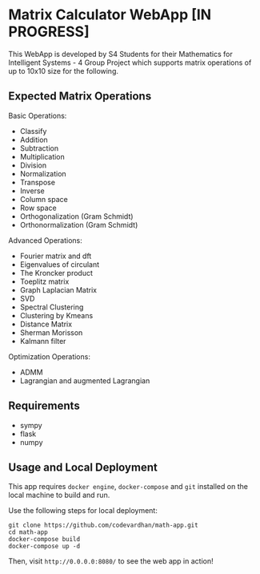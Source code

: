 # Matrix Calculator WebApp [IN PROGRESS]

This WebApp is developed by S4 Students for their Mathematics for Intelligent Systems - 4 Group Project which supports matrix operations of up to 10x10 size for the following. 

## Expected Matrix Operations

Basic Operations:
  + Classify
  + Addition
  + Subtraction
  + Multiplication
  + Division
  + Normalization
  + Transpose
  + Inverse
  + Column space
  + Row space
  + Orthogonalization (Gram Schmidt)
  + Orthonormalization (Gram Schmidt)
  
Advanced Operations:
  + Fourier matrix and dft
  + Eigenvalues of circulant
  + The Kroncker product
  + Toeplitz matrix
  + Graph Laplacian Matrix
  + SVD
  + Spectral Clustering
  + Clustering by Kmeans
  + Distance Matrix
  + Sherman Morisson
  + Kalmann filter
  
Optimization Operations: 
  + ADMM
  + Lagrangian and augmented Lagrangian

## Requirements
- sympy
- flask
- numpy

## Usage and Local Deployment
This app requires `docker engine`, `docker-compose` and `git` installed on the local machine to build and run. 

Use the following steps for local deployment: 
```
git clone https://github.com/codevardhan/math-app.git
cd math-app
docker-compose build
docker-compose up -d
```
Then, visit `http://0.0.0.0:8080/` to see the web app in action!
